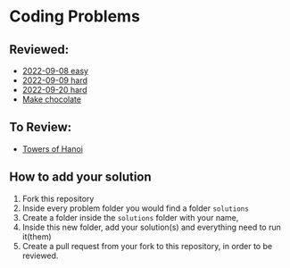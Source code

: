 # Coding Problems

## Reviewed:
- [2022-09-08 easy](problems/2022-09-08_easy)
- [2022-09-09 hard](problems/2022-09-09_hard)
- [2022-09-20 hard](problems/2022-09-20_hard)
- [Make chocolate](problems/make_chocolate)

## To Review:
- [Towers of Hanoi](problems/towers_of_hanoi)

## How to add your solution
1. Fork this repository
2. Inside every problem folder you would find a folder `solutions`
3. Create a folder inside the `solutions` folder with your name, 
4. Inside this new folder, add your solution(s) and everything need to run it(them)
5. Create a pull request from your fork to this repository, in order to be reviewed.
